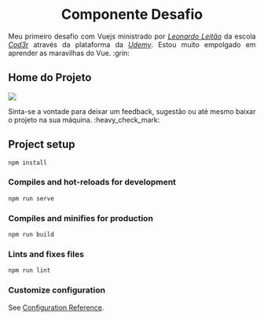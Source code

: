 <h1 align="center">Componente Desafio</h1>
<p align="justify">Meu primeiro desafio com Vuejs ministrado por <a href="https://github.com/leonardomleitao"><i>Leonardo Leitão</i></a> da escola <a href="https://www.cod3r.com.br/"><i>Cod3r</i></a> através da plataforma da <a href="https://www.udemy.com/"><i>Udemy</i></a>. Estou muito empolgado em aprender as maravilhas do Vue. :grin:</p>

## Home do Projeto

<img src="https://github.com/renatoobrito/vue_componente-desafio/blob/master/src/plugins/home_componente_desafio.jpg">

<p>Sinta-se a vontade para deixar um feedback, sugestão ou até mesmo baixar o projeto na sua máquina. :heavy_check_mark:</p>

## Project setup
```
npm install
```

### Compiles and hot-reloads for development
```
npm run serve
```

### Compiles and minifies for production
```
npm run build
```

### Lints and fixes files
```
npm run lint
```

### Customize configuration
See [Configuration Reference](https://cli.vuejs.org/config/).
